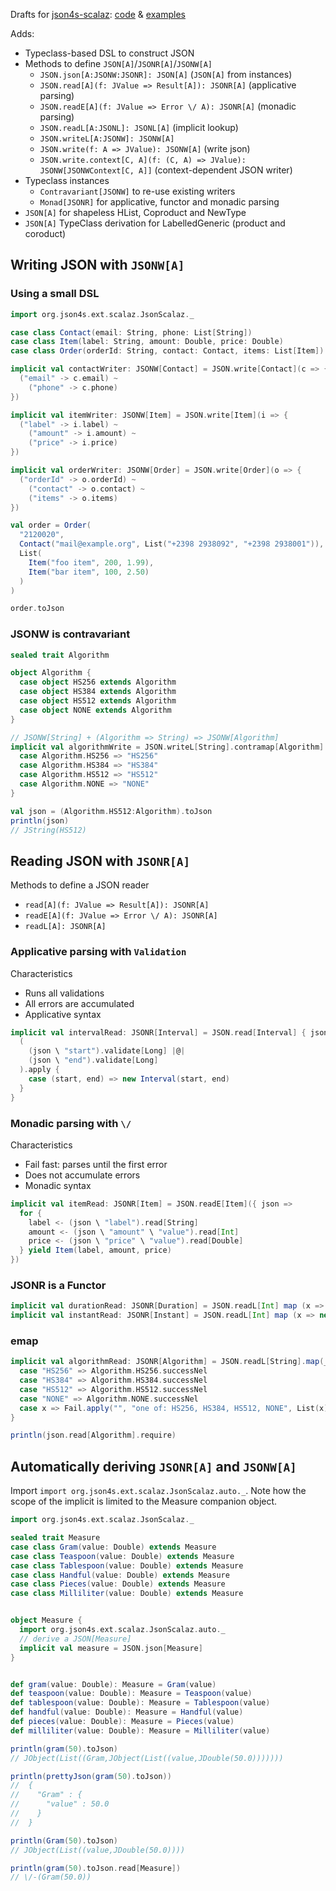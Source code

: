 

Drafts for [json4s-scalaz](https://github.com/json4s/json4s/tree/3.4/scalaz): [code](https://github.com/dozed/json4s-drafts/tree/master/src/main/scala/org/json4s/ext/scalaz) & [examples](https://github.com/dozed/json4s-drafts/tree/master/src/test/scala)

Adds:

  - Typeclass-based DSL to construct JSON
  - Methods to define `JSON[A]`/`JSONR[A]`/`JSONW[A]`
    - `JSON.json[A:JSONW:JSONR]: JSON[A]`                  (`JSON[A]` from instances)
    - `JSON.read[A](f: JValue => Result[A]): JSONR[A]`     (applicative parsing)
    - `JSON.readE[A](f: JValue => Error \/ A): JSONR[A]`   (monadic parsing)
    - `JSON.readL[A:JSONL]: JSONL[A]`                      (implicit lookup)
    - `JSON.writeL[A:JSONW]: JSONW[A]`
    - `JSON.write(f: A => JValue): JSONW[A]`               (write json)
    - `JSON.write.context[C, A](f: (C, A) => JValue): JSONW[JSONWContext[C, A]]`   (context-dependent JSON writer)
  - Typeclass instances
    - `Contravariant[JSONW]` to re-use existing writers
    - `Monad[JSONR]` for applicative, functor and monadic parsing
  - `JSON[A]` for shapeless HList, Coproduct and NewType
  - `JSON[A]` TypeClass derivation for LabelledGeneric (product and coroduct)


## Writing JSON with `JSONW[A]`


### Using a small DSL

```scala
import org.json4s.ext.scalaz.JsonScalaz._

case class Contact(email: String, phone: List[String])
case class Item(label: String, amount: Double, price: Double)
case class Order(orderId: String, contact: Contact, items: List[Item])

implicit val contactWriter: JSONW[Contact] = JSON.write[Contact](c => {
  ("email" -> c.email) ~
    ("phone" -> c.phone)
})

implicit val itemWriter: JSONW[Item] = JSON.write[Item](i => {
  ("label" -> i.label) ~
    ("amount" -> i.amount) ~
    ("price" -> i.price)
})

implicit val orderWriter: JSONW[Order] = JSON.write[Order](o => {
  ("orderId" -> o.orderId) ~
    ("contact" -> o.contact) ~
    ("items" -> o.items)
})

val order = Order(
  "2120020",
  Contact("mail@example.org", List("+2398 2938092", "+2398 2938001")),
  List(
    Item("foo item", 200, 1.99),
    Item("bar item", 100, 2.50)
  )
)

order.toJson
```


### JSONW is contravariant

```scala
sealed trait Algorithm

object Algorithm {
  case object HS256 extends Algorithm
  case object HS384 extends Algorithm
  case object HS512 extends Algorithm
  case object NONE extends Algorithm
}

// JSONW[String] + (Algorithm => String) => JSONW[Algorithm] 
implicit val algorithmWrite = JSON.writeL[String].contramap[Algorithm] {
  case Algorithm.HS256 => "HS256"
  case Algorithm.HS384 => "HS384"
  case Algorithm.HS512 => "HS512"
  case Algorithm.NONE => "NONE"
}

val json = (Algorithm.HS512:Algorithm).toJson
println(json)
// JString(HS512)
```



## Reading JSON with `JSONR[A]`

Methods to define a JSON reader

  - `read[A](f: JValue => Result[A]): JSONR[A]`
  - `readE[A](f: JValue => Error \/ A): JSONR[A]`
  - `readL[A]: JSONR[A]`


### Applicative parsing with `Validation`

Characteristics

  - Runs all validations
  - All errors are accumulated
  - Applicative syntax

 
```scala
implicit val intervalRead: JSONR[Interval] = JSON.read[Interval] { json =>
  (
    (json \ "start").validate[Long] |@|
    (json \ "end").validate[Long]
  ).apply {
    case (start, end) => new Interval(start, end)
  }
}
```


### Monadic parsing with `\/`

Characteristics

  - Fail fast: parses until the first error
  - Does not accumulate errors
  - Monadic syntax


```scala
implicit val itemRead: JSONR[Item] = JSON.readE[Item]({ json =>
  for {
    label <- (json \ "label").read[String]
    amount <- (json \ "amount" \ "value").read[Int]
    price <- (json \ "price" \ "value").read[Double]
  } yield Item(label, amount, price)
})
```


### JSONR is a Functor

```scala
implicit val durationRead: JSONR[Duration] = JSON.readL[Int] map (x => new Duration(x))
implicit val instantRead: JSONR[Instant] = JSON.readL[Int] map (x => new Instant(x))
```


### emap

```scala
implicit val algorithmRead: JSONR[Algorithm] = JSON.readL[String].map(_.toUpperCase).emap {
  case "HS256" => Algorithm.HS256.successNel
  case "HS384" => Algorithm.HS384.successNel
  case "HS512" => Algorithm.HS512.successNel
  case "NONE" => Algorithm.NONE.successNel
  case x => Fail.apply("", "one of: HS256, HS384, HS512, NONE", List(x))
}

println(json.read[Algorithm].require)
```


## Automatically deriving `JSONR[A]` and `JSONW[A]`


Import `import org.json4s.ext.scalaz.JsonScalaz.auto._`.
Note how the scope of the implicit is limited to the Measure companion object.

```scala
import org.json4s.ext.scalaz.JsonScalaz._

sealed trait Measure
case class Gram(value: Double) extends Measure
case class Teaspoon(value: Double) extends Measure
case class Tablespoon(value: Double) extends Measure
case class Handful(value: Double) extends Measure
case class Pieces(value: Double) extends Measure
case class Milliliter(value: Double) extends Measure


object Measure {
  import org.json4s.ext.scalaz.JsonScalaz.auto._
  // derive a JSON[Measure]
  implicit val measure = JSON.json[Measure]
}


def gram(value: Double): Measure = Gram(value)
def teaspoon(value: Double): Measure = Teaspoon(value)
def tablespoon(value: Double): Measure = Tablespoon(value)
def handful(value: Double): Measure = Handful(value)
def pieces(value: Double): Measure = Pieces(value)
def milliliter(value: Double): Measure = Milliliter(value)

println(gram(50).toJson)
// JObject(List((Gram,JObject(List((value,JDouble(50.0)))))))

println(prettyJson(gram(50).toJson))
//  {
//    "Gram" : {
//      "value" : 50.0
//    }
//  }

println(Gram(50).toJson)
// JObject(List((value,JDouble(50.0))))

println(gram(50).toJson.read[Measure])
// \/-(Gram(50.0))
```


